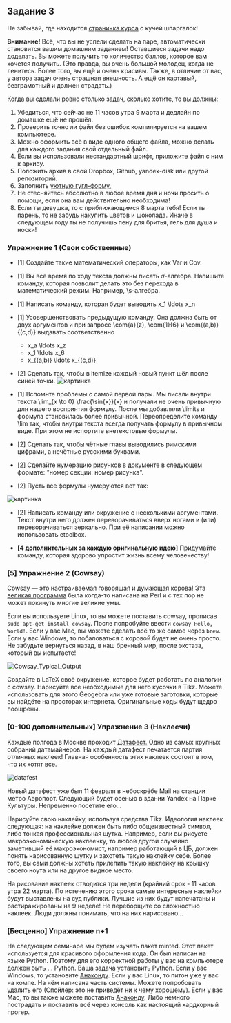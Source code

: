 ## Задание 3

Не забывай, где находится [страничка курса](https://fulyankin.github.io/LaTeX/) с кучей шпаргалок!

**Внимание!** Всё, что вы не успели сделать на паре, автоматически становится вашим домашним заданием! Оставшиеся задачи надо доделать. Вы можете получить то количество баллов, которое вам хочется получить. (Это правда, вы очень большой молодец, когда не ленитесь. Более того, вы ещё и очень красивы. Также, в отличие от вас, у автора задач очень страшная внешность. А ещё он картавый, безграмотный и должен страдать.)

Когда вы сделали ровно столько задач, сколько хотите, то вы должны:

1. Убедиться, что сейчас не 11 часов утра 9 марта и дедлайн по домашке ещё не прошёл.
2. Проверить точно ли файл без ошибок компилируется на вашем компьютере.
3. Можно оформить всё в виде одного общего файла, можно делать для каждого задания свой отдельный файл.
4. Если	вы	использовали	нестандартный	шрифт,	приложите	файл	с ним	к	архиву.
5. Положить архив в	свой	Dropbox,	Github,	yandex-disk	или
другой	репозиторий.
6. Заполнить	[уютную	гугл-форму.](https://docs.google.com/forms/d/e/1FAIpQLSe11kxKVfv07iCL1E9yNX7ll9swKImiVwRr1H70lslGzInRSg/viewform)
7. Не стесняйтесь абсолютно в любое время дня и ночи просить о помощи, если она вам действительно необходима!
8. Если ты девушка, то с приближающимся 8 марта тебя! Если ты парень, то не забудь накупить цветов и шоколада. Иначе в следующем году ты не получишь пену для бритья, гель для душа и носки!

### Упражнение 1 (Свои собственные)

- [1] Создайте такие математический операторы, как Var и Cov.

- [1] Вы всё время по ходу текста должны писать $\sigma$-алгебра. Напишите команду, которая позволит делать это без перехода в математический режим. Например, \s-алгебра.
- [1] Написать команду, которая будет выводить x_1 \ldots x_n

- [1] Усовершенствовать предыдущую команду. Она должна быть от двух аргументов и при запросе \com{a}{z}, \com{1}{6} и \com{(a,b)}{(c,d)} выдавать соответственно

     - x_a \ldots x_z
     - x_1 \ldots x_6
     - x\_{(a,b)} \ldots x\_{(c,d)}

- [2] Сделать так, чтобы в itemize каждый новый пункт шёл после синей точки. ![картинка](https://raw.githubusercontent.com/FUlyankin/LaTeX/master/sem_3/hw3/bullets.png )

- [1] Вспомнте проблемы с самой первой пары. Мы писали внутри текста \lim_{x \to 0} \frac{\sin{x}}{x} и получали не очень привычную для нашего восприятия формулу. После мы добавляли \limits и формула становилась более привычной.   Переопределите команду \lim так, чтобы внутри текста всегда получать формулу в привычном виде. При этом не испортите внетекстовые формулы.

- [2] Сделать так, чтобы чётные главы выводились римскими цифрами, а нечётные русскими буквами.

- [2] Сделайте нумерацию рисунков в документе в следующем формате: "номер секции: номер рисунка".

- [2] Пусть все формулы нумеруются вот так:

![картинка](https://raw.githubusercontent.com/FUlyankin/LaTeX/master/sem_3/hw3/formula.png)

- [2] Написать команду или окружение с несколькими аргументами. Текст внутри него должен переворачиваться вверх ногами и (или) переворачиваться зеркально. При её написании можно использовать etoolbox.

- **[4 дополнительных за каждую оригинальную идею]** Придумайте команду, которая здорово упростит жизнь всему человечеству!

### [5] Упражнение 2 (Cowsay)

Cowsay — это настраиваемая говорящая и думающая корова! Эта [великая программа](http://citkit.ru/articles/679/) была когда-то написана на Perl и с тех пор не может покинуть многие великие умы.

Если вы используете Linux, то вы можете поставить cowsay, прописав `sudo apt-get install cowsay`. После попробуйте ввести `cowsay Hello, World!`. Если у вас Mac, вы можете сделать всё то же самое через `brew`. Если у вас Windows, то побаловаться с коровой будет не очень просто. Не забудьте вернуться назад, в наш бренный мир, после экстаза, который вы испытаете!

![Cowsay_Typical_Output](https://upload.wikimedia.org/wikipedia/commons/8/80/Cowsay_Typical_Output.png)

Создайте в LaTeX своё окружение, которое будет работать по аналогии с cowsay. Нарисуйте все необходимые для него кусочки в Tikz. Можете использовать для этого Geogebra или уже готовые заготовки, которые вы найдёте на просторах интернета. Оригинальные ходы будут щедро поощрены.

### [0-100 дополнительных] Упражнение 3 (Наклеечи)

Каждые полгода в Москве проходит [Датафест.](http://datafest.ru/) Одно из самых крупных собраний датамайнеров. На каждый датафест печатается партия отличных наклеек! Главная особенность этих наклеек состоит в том, что их хотят все.

![datafest](https://raw.githubusercontent.com/FUlyankin/LaTeX/master/sem_3/stic_v1.0/DataFest_Stikers/DF.jpg)

Новый датафест уже был 11 февраля в небоскрёбе Mail на станции метро Аэропорт. Следующий будет осенью в здании Yandex на Парке Культуры. Непременно посетите его...

Нарисуйте свою наклейку, используя средства Tikz. Идеология наклеек следующая: на наклейке должен быть либо общеизвестный символ, либо тонкая профессиональная шутка. Например, если вы рисуете макроэкономическую наклеечку, то любой другой случайно заметивший её макроэкономист, например работающий в ЦБ, должен понять нарисованную шутку и захотеть такую наклейку себе. Более того, вы сами должны хотеть прилепить такую наклейку на крышку своего ноута или на другое видное место.

На рисование наклеек отводится три недели (крайний срок - 11 часов утра 22 марта). По истечению этого срока самые интересные наклейки будут выставлены на суд публики. Лучшие из них будут напечатаны и растиражированы на 9 неделе! Не переборщите со сложностью наклеек. Люди должны понимать, что на них нарисовано...

### [Бесценно] Упражнение n+1

На следующем семинаре мы будем изучать пакет minted. Этот пакет используется для красивого оформления кода. Он был написан на языке Python. Поэтому для его корректной работы у вас на компьютере должен быть ... Python. Ваша задача установить Python. Если у вас Windows, то установите [Анаконду](https://www.continuum.io/downloads). Если у вас Linux, то питон уже у вас на компе. На нём написана часть системы. Можете попробовать удалить его (Спойлер: это не приведёт ни к чему хорошему). Если у вас Mac, то вы также можете поставить [Анаконду](https://www.continuum.io/downloads). Либо немного пострадать и поставить всё через консоль как настоящий хардкорный прогер.
